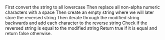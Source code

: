 First convert the string to all lowercase 
Then replace all non-alpha numeric characters with a space
Then create an empty string where we will later store the reversed string
Then iterate through the modified string backwards and add each character to the reverse string 
Check if the reversed string is equal to the modified string 
Return true if it is equal and return false otherwise. 
